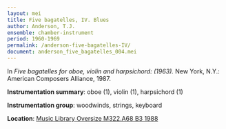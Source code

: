 ```yaml
---
layout: mei
title: Five bagatelles, IV. Blues
author: Anderson, T.J.
ensemble: chamber-instrument
period: 1960-1969
permalink: /anderson-five-bagatelles-IV/
document: anderson_five_bagatelles_004.mei
---
```


In *Five bagatelles for oboe, violin and harpsichord: (1963).* New York, N.Y.: American Composers Alliance, 1987.

**Instrumentation summary**: oboe (1), violin (1), harpsichord (1)

**Instrumentation group**: woodwinds, strings, keyboard

**Location**: <a href="https://tufts-primo.hosted.exlibrisgroup.com/permalink/f/bnf7qa/01TUN_ALMA2194856370003851" target="_blank">Music Library Oversize M322.A68 B3 1988</a>
